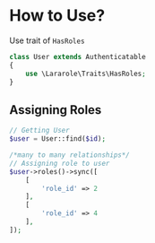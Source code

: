 # How to Use?

Use trait of `HasRoles`

```php
class User extends Authenticatable
{
    use \Lararole\Traits\HasRoles;
}
```

## Assigning Roles

```php
// Getting User
$user = User::find($id);

/*many to many relationships*/
// Assigning role to user
$user->roles()->sync([
    [
        'role_id' => 2
    ],
    [
        'role_id' => 4
    ],
]);
```